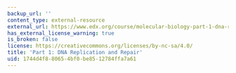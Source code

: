 ```yaml
---
backup_url: ''
content_type: external-resource
external_url: https://www.edx.org/course/molecular-biology-part-1-dna-replication-and-repair
has_external_license_warning: true
is_broken: false
license: https://creativecommons.org/licenses/by-nc-sa/4.0/
title: 'Part 1: DNA Replication and Repair'
uid: 1744d4f8-8065-4bf0-be85-12784ffa7a61
---
```

